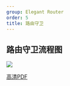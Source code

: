 ```yaml
---
group: Elegant Router
order: 5
title: 路由守卫
---
```


## 路由守卫流程图

![](/router-guard-flow.png)

[高清PDF](/router-guard-flow.pdf)
